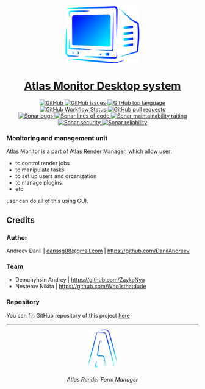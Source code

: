 <a href="#">
    <div align="center">
        <img alt="Atlas monitor logo" height="150" src="https://github.com/AtlasRender/atlas-media/blob/main/logos/AtlasMonitorLogo.svg"/>
    </div>
    <div align="center">
        <h1>Atlas Monitor Desktop system</h1>
    </div>
    <div align="center">
        <img alt="GitHub" src="https://img.shields.io/github/license/AtlasRender/atlas-monitor-desktop"/>
        <img alt="GitHub issues" src="https://img.shields.io/github/issues-raw/AtlasRender/atlas-monitor-desktop">
        <img alt="GitHub top language" src="https://img.shields.io/github/languages/top/AtlasRender/atlas-monitor-desktop">
        <img alt="GitHub Workflow Status" src="https://img.shields.io/github/workflow/status/AtlasRender/atlas-monitor-desktop/pathfinder-monitor-run-tests">
        <img alt="GitHub pull requests" src="https://img.shields.io/github/issues-pr/AtlasRender/atlas-monitor-desktop">
    </div>
    <div align="center">
        <img alt="Sonar bugs" src="https://sonarcloud.io/api/project_badges/measure?project=AtlasRender_atlas-monitor-desktop&metric=bugs"/>
        <img alt="Sonar lines of code" src="https://sonarcloud.io/api/project_badges/measure?project=AtlasRender_atlas-monitor-desktop&metric=ncloc"/>
        <img alt="Sonar maintainability raiting" src="https://sonarcloud.io/api/project_badges/measure?project=AtlasRender_atlas-monitor-desktop&metric=sqale_rating"/>
        <img alt="Sonar security" src="https://sonarcloud.io/api/project_badges/measure?project=AtlasRender_atlas-monitor-desktop&metric=security_rating"/>
        <img alt="Sonar reliability" src="https://sonarcloud.io/api/project_badges/measure?project=AtlasRender_atlas-monitor-desktop&metric=reliability_rating"/>
    </div>   
</a>

### Monitoring and management unit
Atlas Monitor is a part of Atlas Render Manager, which allow user:
* to control render jobs
* to manipulate tasks
* to set up users and organization
* to manage plugins  
* etc  

user can do all of this using GUI.
## Credits
### Author
Andreev Danil | danssg08@gmail.com | https://github.com/DanilAndreev
### Team
* Demchyhsin Andrey | https://github.com/ZaykaNya
* Nesterov Nikita | https://github.com/Who1sthatdude
### Repository
You can fin GitHub repository of this project [here](https://github.com/AtlasRender/atlas-monitor)

<a>
    <hr/>
    <div align="center">
        <img alt="Atlas Render logo" src="https://github.com/AtlasRender/atlas-media/blob/main/logos/AtlasRenderLogo.svg" height="100" /> 
    </div>
    <div align="center">
        <h6>
            Atlas Render Farm Manager
        </h6>
    </div>
</a>
